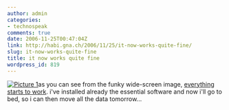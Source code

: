 ```yaml
---
author: admin
categories:
- technospeak
comments: true
date: 2006-11-25T00:47:04Z
link: http://habi.gna.ch/2006/11/25/it-now-works-quite-fine/
slug: it-now-works-quite-fine
title: it now works quite fine
wordpress_id: 819
---
```


[![Picture 1](http://habi.gna.ch/wp-content/uploads/2006/11/Picture%201-tm.jpg)](http://habi.gna.ch/wp-content/uploads/2006/11/Picture%201.jpg)as you can see from the funky wide-screen image, [everything starts to work](http://habi.gna.ch/2006/11/20/it-has-arrived/). i've installed already the essential software and now i'll go to bed, so i can then move all the data tomorrow...

